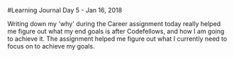 #Learning Journal Day 5 - Jan 16, 2018

Writing down my 'why' during the Career assignment today really helped me figure out what my end goals is after Codefellows, and how I am going to achieve it. The assignment helped me figure out what I currently need to focus on to achieve my goals. 